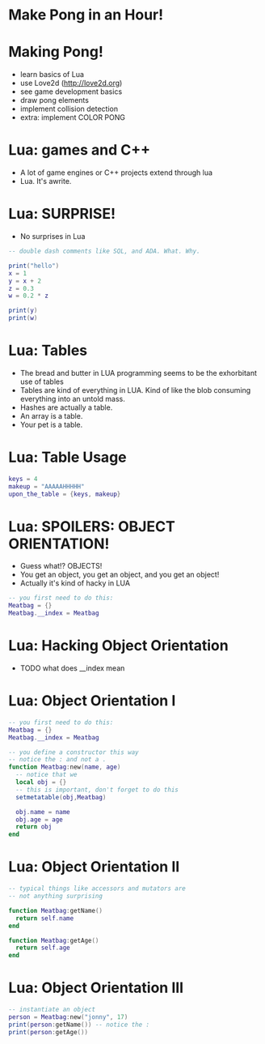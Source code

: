 # Make Pong in an Hour!

# Making Pong!

- learn basics of Lua
- use Love2d (<http://love2d.org>)
- see game development basics
- draw pong elements
- implement collision detection
- extra: implement COLOR PONG

# Lua: games and C++

- A lot of game engines or C++ projects extend through lua
- Lua. It's awrite.

# Lua: SURPRISE!

- No surprises in Lua

```lua
-- double dash comments like SQL, and ADA. What. Why.

print("hello")
x = 1
y = x + 2
z = 0.3
w = 0.2 * z

print(y)
print(w)
```

# Lua: Tables

- The bread and butter in LUA programming seems to be the exhorbitant
  use of tables
- Tables are kind of everything in LUA. Kind of like the blob
  consuming everything into an untold mass.
- Hashes are actually a table.
- An array is a table.
- Your pet is a table.

# Lua: Table Usage

```lua
keys = 4
makeup = "AAAAAHHHHH"
upon_the_table = {keys, makeup}
```

# Lua: SPOILERS: OBJECT ORIENTATION!

- Guess what!? OBJECTS!
- You get an object, you get an object, and you get an object!
- Actually it's kind of hacky in LUA

```lua
-- you first need to do this:
Meatbag = {}
Meatbag.__index = Meatbag
```

# Lua: Hacking Object Orientation

- TODO what does __index mean

# Lua: Object Orientation I

```lua
-- you first need to do this:
Meatbag = {}
Meatbag.__index = Meatbag

-- you define a constructor this way
-- notice the : and not a .
function Meatbag:new(name, age)
  -- notice that we
  local obj = {}
  -- this is important, don't forget to do this
  setmetatable(obj,Meatbag)

  obj.name = name
  obj.age = age
  return obj
end
```

# Lua: Object Orientation II

```lua
-- typical things like accessors and mutators are
-- not anything surprising

function Meatbag:getName()
  return self.name
end

function Meatbag:getAge()
  return self.age
end
```

# Lua: Object Orientation III

```lua
-- instantiate an object
person = Meatbag:new("jonny", 17)
print(person:getName()) -- notice the :
print(person:getAge())
```
